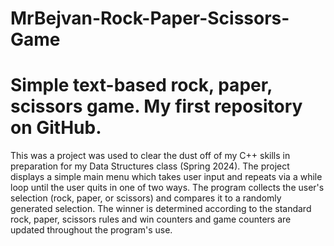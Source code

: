 # MrBejvan-Rock-Paper-Scissors-Game
# Simple text-based rock, paper, scissors game. My first repository on GitHub.

This was a project was used to clear the dust off of my C++ skills in preparation for my Data Structures class (Spring 2024). 
The project displays a simple main menu which takes user input and repeats via a while loop until the user quits in one of two ways. 
The program collects the user's selection (rock, paper, or scissors) and compares it to a randomly generated selection. The winner is determined according to the standard rock, paper, scissors rules and win counters and game counters are updated throughout the program's use. 

